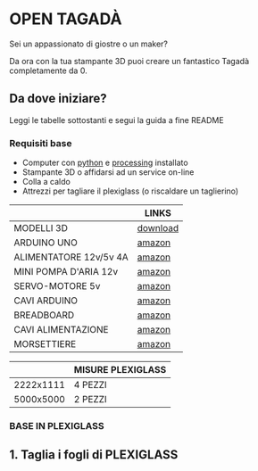 # OPEN TAGADÀ
<p> Sei un appassionato di giostre o un maker? </p>
<p> Da ora con la tua stampante 3D puoi creare un fantastico Tagadà completamente da 0. </p>

## Da dove iniziare? 
<p> Leggi le tabelle sottostanti e segui la guida a fine README</p>

### Requisiti base
- Computer con [python](https://www.python.org) e [processing](https://processing.org/) installato
- Stampante 3D o affidarsi ad un service on-line
- Colla a caldo
- Attrezzi per tagliare il plexiglass (o riscaldare un taglierino)

| | LINKS |
|-------------|-----------|
| MODELLI 3D | [download](https://cults3d.com/denilson_p) |
| ARDUINO UNO | [amazon](https://amzn.eu/d/0O53TD6) |
| ALIMENTATORE 12v/5v 4A | [amazon](https://amzn.eu/d/ekmAp1X) |
| MINI POMPA D'ARIA 12v | [amazon](https://amzn.eu/d/i67ArNd) |
| SERVO-MOTORE 5v | [amazon](https://amzn.eu/d/1QBp1nV) |
| CAVI ARDUINO | [amazon](https://amzn.eu/d/gUC4ACc) |
| BREADBOARD | [amazon](https://amzn.eu/d/g0E0IIw) |
| CAVI ALIMENTAZIONE | [amazon](https://amzn.eu/d/3s9BbMa) |
| MORSETTIERE | [amazon](https://amzn.eu/d/3s9BbMa) |

| | MISURE PLEXIGLASS |
|-----------|-----------|
| 2222x1111 | 4 PEZZI |
| 5000x5000 | 2 PEZZI |

### BASE IN PLEXIGLASS
## 1. Taglia i fogli di PLEXIGLASS
